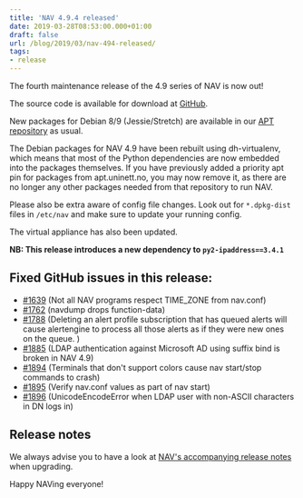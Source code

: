 ```yaml
---
title: 'NAV 4.9.4 released'
date: 2019-03-28T08:53:00.000+01:00
draft: false
url: /blog/2019/03/nav-494-released/
tags:
- release
---
```


The fourth maintenance release of the 4.9 series of NAV is now out!

The source code is available for download at [GitHub](https://github.com/UNINETT/nav/releases).

New packages for Debian 8/9 (Jessie/Stretch) are available in our [APT repository](https://nav.uninett.no/install-instructions/#debian) as usual.

The Debian packages for NAV 4.9 have been rebuilt using dh-virtualenv, which means that most of the Python dependencies are now embedded into the packages themselves. If you have previously added a priority apt pin for packages from apt.uninett.no, you may now remove it, as there are no longer any other packages needed from that repository to run NAV.

Please also be extra aware of config file changes. Look out for `*.dpkg-dist` files in `/etc/nav` and make sure to update your running config.

The virtual appliance has also been updated.

**NB: This release introduces a new dependency to `py2-ipaddress==3.4.1`**

## Fixed GitHub issues in this release:

*   [#1639](https://github.com/Uninett/nav/issues/1639) (Not all NAV programs respect TIME\_ZONE from nav.conf)
*   [#1762](https://github.com/Uninett/nav/issues/1762) (navdump drops function-data)
*   [#1788](https://github.com/Uninett/nav/issues/1788) (Deleting an alert profile subscription that has queued alerts will cause alertengine to process all those alerts as if they were new ones on the queue. )
*   [#1885](https://github.com/Uninett/nav/issues/1885) (LDAP authentication against Microsoft AD using suffix bind is broken in NAV 4.9)
*   [#1894](https://github.com/Uninett/nav/issues/1894) (Terminals that don't support colors cause nav start/stop commands to crash)
*   [#1895](https://github.com/Uninett/nav/issues/1895) (Verify nav.conf values as part of nav start)
*   [#1896](https://github.com/Uninett/nav/issues/1896) (UnicodeEncodeError when LDAP user with non-ASCII characters in DN logs in)

## Release notes

We always advise you to have a look at [NAV's accompanying release notes](https://nav.uninett.no/doc/4.9/release-notes.html#nav-4-9) when upgrading.

Happy NAVing everyone!
